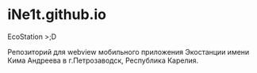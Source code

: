 # iNe1t.github.io
EcoStation >;D

Репозиторий для webview мобильного приложения Экостанции имени Кима Андреева в г.Петрозаводск, Республика Карелия.
